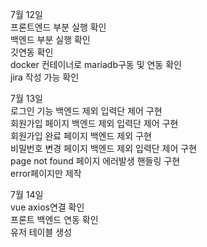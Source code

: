 7월 12일<br>
프론트엔드 부분 실행 확인<br>
백엔드 부분 실행 확인<br>
깃연동 확인<br>
docker 컨테이너로 mariadb구동 및 연동 확인<br>
jira 작성 가능 확인<br>

7월 13일<br>
로그인 기능 백엔드 제외 입력단 제어 구현<br>
회원가입 페이지 백엔드 제외 입력단 제어 구현<br>
회원가입 완료 페이지 백엔드 제외 구현<br>
비밀번호 변경 페이지 백엔드 제외 입력단 제어 구현<br>
page not found 페이지 에러발생 핸들링 구현<br>
error페이지만 제작<br>

7월 14일<br>
vue axios연결 확인<br>
프론트 백엔드 연동 확인<br>
유저 테이블 생성<br>




